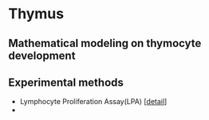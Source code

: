 # Thymus
## Mathematical modeling on thymocyte development


## Experimental methods
* Lymphocyte Proliferation Assay(LPA) [[detail](/Lymphocyte_Proliferation_Assay.md)]
* 